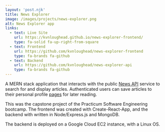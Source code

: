 ```yaml
---
layout: 'post.njk'
title: News Explorer
image: /images/projects/news-explorer.png
alt: News Explorer app
links:
  - text: Live Site
    url: https://kvnloughead.github.io/news-explorer-frontend/
    type: fa-solid fa-up-right-from-square
  - text: Frontend
    url: https://github.com/kvnloughead/news-explorer-frontend
    type: fa-brands fa-github
  - text: Backend
    url: https://github.com/kvnloughead/news-explorer-api
    type: fa-brands fa-github
---
```


A MERN stack application that interacts with the public [News API](https://newsapi.org/) service to search for and display articles. Authenticated users can save articles to their personal profile [pages](https://google.com) for later reading.

This was the capstone project of the Practicum Software Engineering bootcamp. The frontend was created with Create-React-App, and the backend with written in Node/Express.js and MongoDB.

The backend is deployed on a Google Cloud EC2 instance, with a Linux OS.
